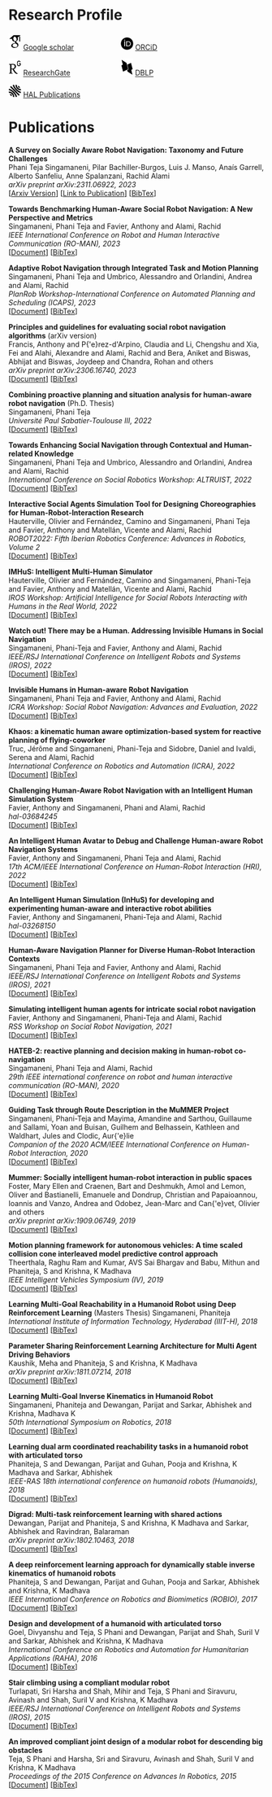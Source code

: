 
# Research Profile

<img src="../assets/img/google-scholar.svg" width="25"> [Google scholar](https://scholar.google.com/citations?user=UsDuS10AAAAJ&hl=en&authuser=1) &emsp;&emsp;&emsp;&emsp;&emsp;&emsp; <img src="../assets/img/orcid.svg" width="25"> [ORCiD](https://orcid.org/0000-0003-4513-8954)

<img src="../assets/img/researchgate.svg" width="25"> [ResearchGate](https://www.researchgate.net/profile/Phani-Singamaneni) &emsp;&emsp;&emsp;&emsp;&emsp;&emsp;&ensp; <img src="../assets/img/dblp.svg" width="25"> [DBLP](https://dblp.org/pid/173/4347.html)  

<img src="../assets/img/hal.svg" width="25"> [HAL Publications](https://haltools.archives-ouvertes.fr/Public/afficheRequetePubli.php?auteur_exp=Singamaneni&idHal=phani-sp&NbAffiche=tout&CB_auteur=oui&CB_titre=oui&CB_article=oui&langue=Anglais&tri_exp=annee_publi&tri_exp2=typdoc&ordre_aff=TA&Fen=Aff&css=../css/VisuRubriqueEncadre.css)

# Publications

**A Survey on Socially Aware Robot Navigation: Taxonomy and Future Challenges**  
Phani Teja Singamaneni, Pilar Bachiller-Burgos, Luis J. Manso, Anaís Garrell, Alberto Sanfeliu, Anne Spalanzani, Rachid Alami  
*arXiv preprint arXiv:2311.06922, 2023*  
[<font color='black'>[</font>Arxiv Version<font color='black'>]</font>](https://arxiv.org/pdf/2311.06922.pdf)
[<font color='black'>[</font>Link to Publication<font color='black'>]</font>](https://journals.sagepub.com/doi/10.1177/02783649241230562)
[<a href="javascript:void(0)" role="button" onclick="extractBib('singamaneni2023survey')">BibTex</a>]  

**Towards Benchmarking Human-Aware Social Robot Navigation: A New Perspective and Metrics**  
Singamaneni, Phani Teja and Favier, Anthony and Alami, Rachid  
*IEEE International Conference on Robot and Human Interactive Communication (RO-MAN), 2023*  
[<font color='black'>[</font>Document<font color='black'>]</font>](/content/papers/metrics_han_roman23.pdf)
[<a href="javascript:void(0)" role="button" onclick="extractBib('singamaneni2023towards')">BibTex</a>]  

**Adaptive Robot Navigation through Integrated Task and Motion Planning**  
Singamaneni, Phani Teja and Umbrico, Alessandro and Orlandini, Andrea and Alami, Rachid  
*PlanRob Workshop-International Conference on Automated Planning and Scheduling (ICAPS), 2023*  
[<font color='black'>[</font>Document<font color='black'>]</font>](/content/papers/tamp_planrob23.pdf)
[<a href="javascript:void(0)" role="button" onclick="extractBib('singamaneni2023adaptive')">BibTex</a>]  

**Principles and guidelines for evaluating social robot navigation algorithms** (arXiv version)   
Francis, Anthony and P{\'e}rez-d'Arpino, Claudia and Li, Chengshu and Xia, Fei and Alahi, Alexandre and Alami, Rachid and Bera, Aniket and Biswas, Abhijat and Biswas, Joydeep and Chandra, Rohan and others  
*arXiv preprint arXiv:2306.16740, 2023*  
[<font color='black'>[</font>Document<font color='black'>]</font>](/content/papers/pg.pdf)
[<a href="javascript:void(0)" onclick="extractBib('francis2023principles')">BibTex</a>]  

**Combining proactive planning and situation analysis for human-aware robot navigation** (Ph.D. Thesis)   
Singamaneni, Phani Teja  
*Université Paul Sabatier-Toulouse III, 2022*  
[<font color='black'>[</font>Document<font color='black'>]</font>](/content/papers/phd_thesis.pdf)
[<a href="javascript:void(0)" onclick="extractBib('singamaneni2022combining')">BibTex</a>]  

**Towards Enhancing Social Navigation through Contextual and Human-related Knowledge**  
Singamaneni, Phani Teja and Umbrico, Alessandro and Orlandini, Andrea and Alami, Rachid  
*International Conference on Social Robotics Workshop: ALTRUIST, 2022*  
[<font color='black'>[</font>Document<font color='black'>]</font>](/content/papers/icsr_workshop_altruist_22.pdf)
[<a href="javascript:void(0)" role="button" onclick="extractBib('singamaneni2022towards')">BibTex</a>]  

**Interactive Social Agents Simulation Tool for Designing Choreographies for Human-Robot-Interaction Research**  
Hauterville, Olivier and Fernández, Camino and Singamaneni, Phani Teja and Favier, Anthony and Matellán, Vicente and Alami, Rachid  
*ROBOT2022: Fifth Iberian Robotics Conference: Advances in Robotics, Volume 2*  
[<font color='black'>[</font>Document<font color='black'>]</font>](/content/papers/robot_22.pdf)
[<a href="javascript:void(0)" role="button" onclick="extractBib('hauterville2022interactive')">BibTex</a>]    

**IMHuS: Intelligent Multi-Human Simulator**  
Hauterville, Olivier and Fernández, Camino and Singamaneni, Phani-Teja and Favier, Anthony and Matellán, Vicente and Alami, Rachid  
*IROS Workshop: Artificial Intelligence for Social Robots Interacting with Humans in the Real World, 2022*  
[<font color='black'>[</font>Document<font color='black'>]</font>](/content/papers/imhus_iros_worshop_22.pdf)
[<a href="javascript:void(0)" role="button" onclick="extractBib('hauterville2022imhus')">BibTex</a>]  

**Watch out! There may be a Human. Addressing Invisible Humans in Social Navigation**  
Singamaneni, Phani-Teja and Favier, Anthony and Alami, Rachid  
*IEEE/RSJ International Conference on Intelligent Robots and Systems (IROS), 2022*  
[<font color='black'>[</font>Document<font color='black'>]</font>](/content/papers/iros_22.pdf)
[<a href="javascript:void(0)" role="button" onclick="extractBib('singamaneni2022watch')">BibTex</a>]  

**Invisible Humans in Human-aware Robot Navigation**  
Singamaneni, Phani Teja and Favier, Anthony and Alami, Rachid  
*ICRA Workshop: Social Robot Navigation: Advances and Evaluation, 2022*  
[<font color='black'>[</font>Document<font color='black'>]</font>](/content/papers/icra_worshop_22.pdf)
[<a href="javascript:void(0)" role="button" onclick="extractBib('singamaneni2022invisible')">BibTex</a>]  

**Khaos: a kinematic human aware optimization-based system for reactive planning of flying-coworker**  
Truc, Jérôme and Singamaneni, Phani-Teja and Sidobre, Daniel and Ivaldi, Serena and Alami, Rachid  
*International Conference on Robotics and Automation (ICRA), 2022*   
[<font color='black'>[</font>Document<font color='black'>]</font>](/content/papers/icra_22.pdf)
[<a href="javascript:void(0)" role="button" onclick="extractBib('truc2022khaos')">BibTex</a>]  

**Challenging Human-Aware Robot Navigation with an Intelligent Human Simulation System**  
Favier, Anthony and Singamaneni, Phani and Alami, Rachid  
*hal-03684245*  
[<font color='black'>[</font>Document<font color='black'>]</font>](/content/papers/inhus_hal_03684245.pdf)
[<a href="javascript:void(0)" role="button" onclick="extractBib('favier2022challenging')">BibTex</a>]  

<!-- **Joint Action, Adaptation, and Entrainment in Human-Robot Interaction**  
Fourie, Christopher and Figueroa, Nadia and Shah, Julie and Bieńkiewicz, Marta and Bardy, Benoît and Burdet, Etienne and Singamaneni, Phani Teja and Alami, Rachid and Curioni, Arianna and Knoblich, Günther and others  
*17th ACM/IEEE International Conference on Human-Robot Interaction (HRI), 2022*    
[<font color='black'>[</font>Document<font color='black'>]</font>](/content/papers/workshop_hri_22.pdf)
[<a href="javascript:void(0)" role="button" onclick="extractBib('fourie2022joint')">BibTex</a>]   -->

**An Intelligent Human Avatar to Debug and Challenge Human-aware Robot Navigation Systems**  
Favier, Anthony and Singamaneni, Phani Teja and Alami, Rachid  
*17th ACM/IEEE International Conference on Human-Robot Interaction (HRI), 2022*  
[<font color='black'>[</font>Document<font color='black'>]</font>](/content/papers/inhus_hri_22.pdf)
[<a href="javascript:void(0)" role="button" onclick="extractBib('favier2022intelligent')">BibTex</a>]  

**An Intelligent Human Simulation (InHuS) for developing and experimenting human-aware and interactive robot abilities**  
Favier, Anthony and Singamaneni, Phani-Teja and Alami, Rachid  
*hal-03268150*  
[<font color='black'>[</font>Document<font color='black'>]</font>](/content/papers/inhus_hal_03268150.pdf)
[<a href="javascript:void(0)" role="button" onclick="extractBib('favier2021intelligent')">BibTex</a>]  

**Human-Aware Navigation Planner for Diverse Human-Robot Interaction Contexts**  
Singamaneni, Phani Teja and Favier, Anthony and Alami, Rachid  
*IEEE/RSJ International Conference on Intelligent Robots and Systems (IROS), 2021*  
[<font color='black'>[</font>Document<font color='black'>]</font>](/content/papers/iros_21.pdf)
[<a href="javascript:void(0)" role="button" onclick="extractBib('teja2021human')">BibTex</a>]  

**Simulating intelligent human agents for intricate social robot navigation**  
Favier, Anthony and Singamaneni, Phani-Teja and Alami, Rachid  
*RSS Workshop on Social Robot Navigation, 2021*  
[<font color='black'>[</font>Document<font color='black'>]</font>](/content/papers/rss_21.pdf)
[<a href="javascript:void(0)" role="button" onclick="extractBib('favier2021simulating')">BibTex</a>]  

**HATEB-2: reactive planning and decision making in human-robot co-navigation**  
Singamaneni, Phani Teja and Alami, Rachid  
*29th IEEE international conference on robot and human interactive communication (RO-MAN), 2020*  
[<font color='black'>[</font>Document<font color='black'>]</font>](/content/papers/roman_20.pdf)
[<a href="javascript:void(0)" role="button" onclick="extractBib('singamaneni2020hateb')">BibTex</a>]  

**Guiding Task through Route Description in the MuMMER Project**  
Singamaneni, Phani-Teja and Mayima, Amandine and Sarthou, Guillaume and Sallami, Yoan and Buisan, Guilhem and Belhassein, Kathleen and Waldhart, Jules and Clodic, Aur{\'e}lie  
*Companion of the 2020 ACM/IEEE International Conference on Human-Robot Interaction, 2020*  
[<font color='black'>[</font>Document<font color='black'>]</font>](/content/papers/hri_video_19.pdf)
[<a href="javascript:void(0)" role="button" onclick="extractBib('singamaneni2020guiding')">BibTex</a>]  

**Mummer: Socially intelligent human-robot interaction in public spaces**  
Foster, Mary Ellen and Craenen, Bart and Deshmukh, Amol and Lemon, Oliver and Bastianelli, Emanuele and Dondrup, Christian and Papaioannou, Ioannis and Vanzo, Andrea and Odobez, Jean-Marc and Can{\'e}vet, Olivier and others  
*arXiv preprint arXiv:1909.06749, 2019*  
[<font color='black'>[</font>Document<font color='black'>]</font>](/content/papers/mummer_19.pdf)
[<a href="javascript:void(0)" role="button" onclick="extractBib('foster2019mummer')">BibTex</a>]  

**Motion planning framework for autonomous vehicles: A time scaled collision cone interleaved model predictive control approach**  
Theerthala, Raghu Ram and Kumar, AVS Sai Bhargav and Babu, Mithun and Phaniteja, S and Krishna, K Madhava  
*IEEE Intelligent Vehicles Symposium (IV), 2019*  
[<font color='black'>[</font>Document<font color='black'>]</font>](/content/papers/av_19.pdf)
[<a href="javascript:void(0)" role="button" onclick="extractBib('theerthala2019motion')">BibTex</a>]  

**Learning Multi-Goal Reachability in a Humanoid Robot using Deep Reinforcement Learning** (Masters Thesis)
Singamaneni, Phaniteja  
*International Institute of Information Technology, Hyderabad (IIIT-H), 2018*   
[<font color='black'>[</font>Document<font color='black'>]</font>](/content/papers/ms_thesis.pdf)
[<a href="javascript:void(0)" role="button" onclick="extractBib('singamaneni2018learning')">BibTex</a>]  

**Parameter Sharing Reinforcement Learning Architecture for Multi Agent Driving Behaviors**  
Kaushik, Meha and Phaniteja, S and Krishna, K Madhava  
*arXiv preprint arXiv:1811.07214, 2018*  
[<font color='black'>[</font>Document<font color='black'>]</font>](/content/papers/meha.pdf)
[<a href="javascript:void(0)" role="button" onclick="extractBib('kaushik2018parameter')">BibTex</a>]   

**Learning Multi-Goal Inverse Kinematics in Humanoid Robot**  
Singamaneni, Phaniteja and Dewangan, Parijat and Sarkar, Abhishek and Krishna, Madhava K  
*50th International Symposium on Robotics, 2018*  
[<font color='black'>[</font>Document<font color='black'>]</font>](/content/papers/isr_18.pdf)
[<a href="javascript:void(0)" role="button" onclick="extractBib('singamaneni2018learning')">BibTex</a>]

**Learning dual arm coordinated reachability tasks in a humanoid robot with articulated torso**  
Phaniteja, S and Dewangan, Parijat and Guhan, Pooja and Krishna, K Madhava and Sarkar, Abhishek  
*IEEE-RAS 18th international conference on humanoid robots (Humanoids), 2018*  
[<font color='black'>[</font>Document<font color='black'>]</font>](/content/papers/humanoids_18.pdf)
[<a href="javascript:void(0)" role="button" onclick="extractBib('phaniteja2018learning')">BibTex</a>]

**Digrad: Multi-task reinforcement learning with shared actions**  
Dewangan, Parijat and Phaniteja, S and Krishna, K Madhava and Sarkar, Abhishek and Ravindran, Balaraman  
*arXiv preprint arXiv:1802.10463, 2018*  
[<font color='black'>[</font>Document<font color='black'>]</font>](/content/papers/arxiv_18.pdf)
[<a href="javascript:void(0)" role="button" onclick="extractBib('dewangan2018digrad')">BibTex</a>]

**A deep reinforcement learning approach for dynamically stable inverse kinematics of humanoid robots**  
Phaniteja, S and Dewangan, Parijat and Guhan, Pooja and Sarkar, Abhishek and Krishna, K Madhava  
*IEEE International Conference on Robotics and Biomimetics (ROBIO), 2017*  
[<font color='black'>[</font>Document<font color='black'>]</font>](/content/papers/robio_17.pdf)
[<a href="javascript:void(0)" role="button" onclick="extractBib('goel2016design')">BibTex</a>]

**Design and development of a humanoid with articulated torso**  
Goel, Divyanshu and Teja, S Phani and Dewangan, Parijat and Shah, Suril V and Sarkar, Abhishek and Krishna, K Madhava  
*International Conference on Robotics and Automation for Humanitarian Applications (RAHA), 2016*  
[<font color='black'>[</font>Document<font color='black'>]</font>](/content/papers/raha_16.pdf)
[<a href="javascript:void(0)" role="button" onclick="extractBib('goel2016design')">BibTex</a>]  

**Stair climbing using a compliant modular robot**  
Turlapati, Sri Harsha and Shah, Mihir and Teja, S Phani and Siravuru, Avinash and Shah, Suril V and Krishna, K Madhava  
*IEEE/RSJ International Conference on Intelligent Robots and Systems (IROS), 2015*  
[<font color='black'>[</font>Document<font color='black'>]</font>](/content/papers/iros_15.pdf)
[<a href="javascript:void(0)" role="button" onclick="extractBib('turlapati2015stair')">BibTex</a>]  

**An improved compliant joint design of a modular robot for descending big obstacles**  
Teja, S Phani and Harsha, Sri and Siravuru, Avinash and Shah, Suril V and Krishna, K Madhava  
*Proceedings of the 2015 Conference on Advances In Robotics, 2015*  
[<font color='black'>[</font>Document<font color='black'>]</font>](/content/papers/air_15.pdf)
[<a href="javascript:void(0)" role="button" onclick="extractBib('teja2015improved')">BibTex</a>]
